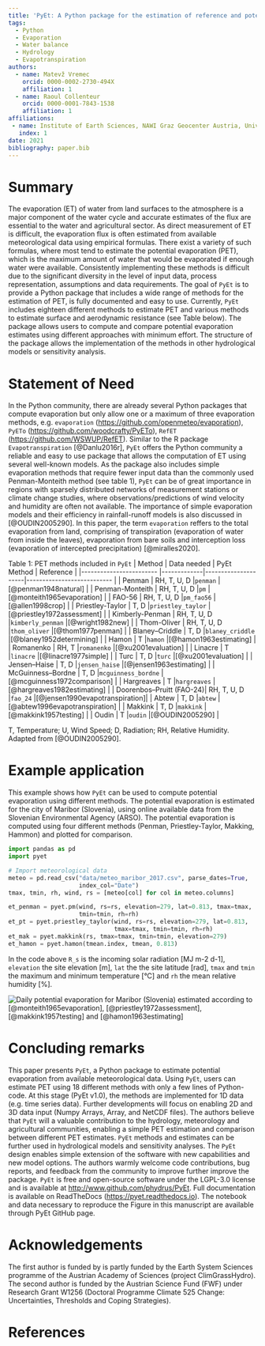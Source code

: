 ```yaml
---
title: 'PyEt: A Python package for the estimation of reference and potential evaporation'
tags:
  - Python
  - Evaporation
  - Water balance
  - Hydrology
  - Evapotranspiration
authors:
  - name: Matevž Vremec
    orcid: 0000-0002-2730-494X
    affiliation: 1 
  - name: Raoul Collenteur
    orcid: 0000-0001-7843-1538
    affiliation: 1
affiliations:
 - name: Institute of Earth Sciences, NAWI Graz Geocenter Austria, University of Graz, Austria
   index: 1
date: 2021
bibliography: paper.bib
---
```


# Summary

The evaporation (ET) of water from land surfaces to the atmosphere is a major component of the water 
cycle and accurate estimates of the flux are essential to the water and agricultural sector. As 
direct measurement of ET is difficult, the evaporation flux is often estimated from available 
meteorological data using empirical formulas. There exist a variety of such formulas, where most 
tend to estimate the potential evaporation (PET), which is the maximum amount of water that would 
be evaporated if enough water were available. Consistently implementing these methods is difficult 
due to the significant diversity in the level of input data, process representation, assumptions 
and data requirements. The goal of `PyEt` is to provide a Python package that includes a wide range 
of methods for the estimation of PET, is fully documented and easy to use. Currently, `PyEt` includes 
eighteen different methods to estimate PET and various methods to estimate surface and aerodynamic 
resistance (see Table below). The package allows users to compute and compare potential evaporation 
estimates using different approaches with minimum effort. The structure of the package allows the 
implementation of the methods in other hydrological models or sensitivity analysis.

# Statement of Need

In the Python community, there are already several Python packages that compute evaporation but only
allow one or a maximum of three evaporation methods, e.g. `evaporation` (https://github.com/openmeteo/evaporation),
`PyETo` (https://github.com/woodcrafty/PyETo), `RefET` (https://github.com/WSWUP/RefET). Similar to the
R package `Evapotranspiration` [@Danlu2016r], `PyEt` offers the Python community a reliable and easy to use
package that allows the computation of ET using several well-known models. As the package also includes simple 
evaporation methods that require fewer input data than the commonly used Penman-Monteith method (see table 1), 
`PyEt` can be of great importance in regions with sparsely distributed networks of measurement stations or 
climate change studies, where observations/predictions of wind velocity and humidity are often not available. 
The importance of simple evaporation models and their efficiency in rainfall-runoff models is also discussed 
in [@OUDIN2005290]. 
In this paper, the term `evaporation` reffers to the total evaporation from land, comprising of 
transpiration (evaporation of water from inside the leaves), evaporation from bare soils and interception loss
(evaporation of intercepted precipitation) [@miralles2020].

Table 1: PET methods included in `PyEt`
| Method                   | Data needed | PyEt Method         | Reference                     |
|------------------------  |-------------|---------------------|---------------------------    |
| Penman                   | RH, T, U, D |`penman`             |[@penman1948natural]           |
| Penman-Monteith          | RH, T, U, D |`pm`                 |[@monteith1965evaporation]     |
| FAO-56                   | RH, T, U, D |`pm_fao56`           |[@allen1998crop]               |
| Priestley-Taylor         | T, D        |`priestley_taylor`   |[@priestley1972assessment]     |
| Kimberly-Penman          | RH, T, U, D |`kimberly_penman`    |[@wright1982new]               |
| Thom-Oliver              | RH, T, U, D |`thom_oliver`        |[@thom1977penman]              |
| Blaney–Criddle           | T, D        |`blaney_criddle`     |[@blaney1952determining]       |
| Hamon                    | T           |`hamon`              |[@hamon1963estimating]         |
| Romanenko                | RH, T       |`romanenko`          |[@xu2001evaluation]            |
| Linacre                  | T           |`linacre`            |[@linacre1977simple]           |
| Turc                     | T, D        |`turc`               |[@xu2001evaluation]            |
| Jensen–Haise             | T, D        |`jensen_haise`       |[@jensen1963estimating]        |
| McGuinness–Bordne        | T, D        |`mcguinness_bordne`  |[@mcguinness1972comparison]    |
| Hargreaves               | T           |`hargreaves`         |[@hargreaves1982estimating]    |
| Doorenbos–Pruitt (FAO-24)| RH, T, U, D |`fao_24`             |[@jensen1990evapotranspiration]|
| Abtew                    | T, D        |`abtew`              |[@abtew1996evapotranspiration] |
| Makkink                  | T, D        |`makkink`            |[@makkink1957testing]          |
| Oudin                    | T           |`oudin`              |[@OUDIN2005290]          |

T, Temperature; U, Wind Speed; D, Radiation; RH, Relative Humidity. Adapted from [@OUDIN2005290].

# Example application

This example shows how `PyEt` can be used to compute potential evaporation using different methods. 
The potential evaporation is estimated for the city of Maribor (Slovenia), using online available 
data from the Slovenian Environmental Agency (ARSO). The potential evaporation is computed using 
four different methods (Penman, Priestley-Taylor, Makking, Hammon) and plotted for comparison.

``` python
import pandas as pd
import pyet

# Import meteorological data 
meteo = pd.read_csv("data/meteo_maribor_2017.csv", parse_dates=True, 
                    index_col="Date")
tmax, tmin, rh, wind, rs = [meteo[col] for col in meteo.columns]

et_penman = pyet.pm(wind, rs=rs, elevation=279, lat=0.813, tmax=tmax, 
					tmin=tmin, rh=rh)
et_pt = pyet.priestley_taylor(wind, rs=rs, elevation=279, lat=0.813, 
							  tmax=tmax, tmin=tmin, rh=rh)
et_mak = pyet.makkink(rs, tmax=tmax, tmin=tmin, elevation=279)
et_hamon = pyet.hamon(tmean.index, tmean, 0.813)
```
In the code above `R_s` is the incoming solar radiation [MJ m-2 d-1], `elevation` the site elevation [m], 
`lat` the the site latitude [rad], `tmax` and `tmin` the maximum and minimum temperature [°C] and 
`rh` the mean relative humidity [%].

![Daily potential evaporation for Maribor (Slovenia) estimated according to [@monteith1965evaporation], 
[@priestley1972assessment], [@makkink1957testing] and [@hamon1963estimating]](Figure1.png)

# Concluding remarks

This paper presents `PyEt`, a Python package to estimate potential evaporation from available 
meteorological data. Using `PyEt`, users can estimate PET using 18 different methods with only a few lines
of Python-code. At this stage (PyEt v1.0), the methods are implemented for 1D data (e.g. time series data).
Further developments will focus on enabling 2D and 3D data input (Numpy Arrays, Array, and NetCDF files).
The authors believe that `PyEt` will a valuable contribution to the hydrology, meteorology and agricultural 
communities, enabling a simple PET estimation and comparison between different PET estimates. `PyEt` methods 
and estimates can be further used in hydrological models and sensitivity analyses. The `PyEt` design enables
simple extension of the software with new capabilities and new model options. The authors warmly welcome 
code contributions, bug reports, and feedback from the community to improve further improve the package.
`PyEt` is free and open-source software under the LGPL-3.0 license and is available at
http://www.github.com/phydrus/PyEt. Full documentation is available on ReadTheDocs (https://pyet.readthedocs.io). 
The notebook and data necessary to reproduce the Figure in this manuscript are available through PyEt GitHub page.

# Acknowledgements
The first author is funded by is partly funded by the Earth System Sciences programme of the Austrian Academy of 
Sciences (project ClimGrassHydro). The second author is funded by the Austrian Science Fund (FWF) under Research 
Grant W1256 (Doctoral Programme Climate 525 Change: Uncertainties, Thresholds and Coping Strategies).

# References